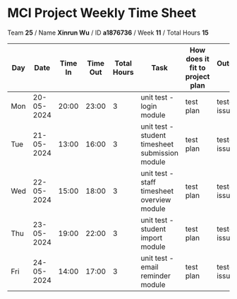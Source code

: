 # MCI Project Weekly Time Sheet

Team **25** / Name **Xinrun Wu** / ID **a1876736** / Week **11** / Total Hours **15**

| Day | Date       | Time In | Time Out | Total Hours | Task | How does it fit to project plan | Outcome/Next action |
| --- | ---------- | ------- | -------- | ----------- | ---- | ------------------------------- | ------------------- |
| Mon | 20-05-2024 |  20:00  | 23:00    | 3           | unit test - login module | test plan | tested - no issues |
| Tue | 21-05-2024 |  13:00  | 16:00    | 3           | unit test - student timesheet submission module | test plan | tested - no issues |
| Wed | 22-05-2024 |  15:00  | 18:00    | 3           | unit test - staff timesheet overview module | test plan | tested - fixed issues |
| Thu | 23-05-2024 |  19:00  | 22:00    | 3           | unit test - student import module | test plan | tested - no issues |
| Fri | 24-05-2024 |  14:00  | 17:00    | 3           | unit test - email reminder module | test plan | tested - no issues |

